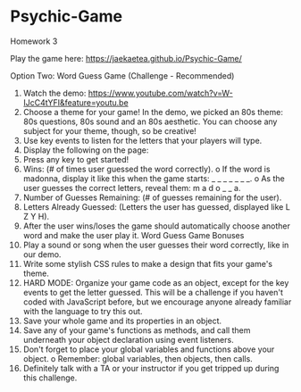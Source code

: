 # Psychic-Game
Homework 3 

Play the game here: https://jaekaetea.github.io/Psychic-Game/

Option Two: Word Guess Game (Challenge - Recommended)
1.	Watch the demo: 
https://www.youtube.com/watch?v=W-IJcC4tYFI&feature=youtu.be
2.	Choose a theme for your game! In the demo, we picked an 80s theme: 80s questions, 80s sound and an 80s aesthetic. You can choose any subject for your theme, though, so be creative!
3.	Use key events to listen for the letters that your players will type.
4.	Display the following on the page:
5.	Press any key to get started!
6.	Wins: (# of times user guessed the word correctly).
    o	If the word is madonna, display it like this when the game starts: _ _ _ _ _ _ _.
    o	As the user guesses the correct letters, reveal them: m a d o _ _ a.
7.	Number of Guesses Remaining: (# of guesses remaining for the user).
8.	Letters Already Guessed: (Letters the user has guessed, displayed like L Z Y H).
9.	After the user wins/loses the game should automatically choose another word and make the user play it.
Word Guess Game Bonuses
1.	Play a sound or song when the user guesses their word correctly, like in our demo.
2.	Write some stylish CSS rules to make a design that fits your game's theme.
3.	HARD MODE: Organize your game code as an object, except for the key events to get the letter guessed. This will be a challenge if you haven't coded with JavaScript before, but we encourage anyone already familiar with the language to try this out.
4.	Save your whole game and its properties in an object.
5.	Save any of your game's functions as methods, and call them underneath your object declaration using event listeners.
6.	Don't forget to place your global variables and functions above your object.
    o	Remember: global variables, then objects, then calls.
7.	Definitely talk with a TA or your instructor if you get tripped up during this challenge.

